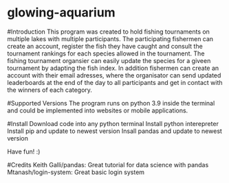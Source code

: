 # glowing-aquarium


#Introduction
This program was created to hold fishing tournaments on multiple lakes with multiple participants. The participating fishermen can create an account, register the fish they have caught and consult the tournament rankings for each species allowed in the tournament. 
The fishing tournament organsier can easily update the species for a giveen tournament by adapting the fish index.
In addition fishermen can create an account with their email adresses, where the organisator can send updated leaderboards at the end of the day to all participants and get in contact with the winners of each category.

#Supported Versions
The program runs on python 3.9 inside the terminal and could be implemented into websites or mobile applications.


#Install
Download code into any python terminal
Install python interepreter
Install pip and update to newest version
Insall pandas and update to newest version

Have fun! :)


#Credits
Keith Galli/pandas: Great tutorial for data science with pandas
Mtanash/login-system: Great basic login system
